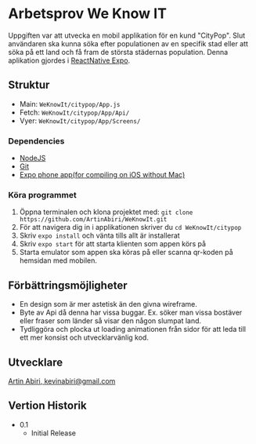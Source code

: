 # Arbetsprov We Know IT

Uppgiften var att utvecka en mobil applikation för en kund "CityPop". Slut användaren ska kunna söka efter populationen av en specifik stad eller att söka på ett land och få fram de största städernas population.
Denna aplikation gjordes i [ReactNative Expo](https://expo.dev/). 

## Struktur
* Main:  `WeKnowIt/citypop/App.js`
* Fetch: `WeKnowIt/citypop/App/Api/`
* Vyer:  `WeKnowIt/citypop/App/Screens/`

### Dependencies

* [NodeJS](https://nodejs.org/en/)
* [Git](https://git-scm.com/downloads)
* [Expo phone app(for compiling on iOS without Mac)](https://apps.apple.com/app/apple-store/id982107779)

### Köra programmet

1. Öppna terminalen och klona projektet med: `git clone https://github.com/ArtinAbiri/WeKnowIt.git`
2. För att navigera dig in i applikationen skriver du `cd WeKnowIt/citypop`
3. Skriv `expo install` och vänta tills allt är installerat
4. Skriv `expo start` för att starta klienten som appen körs på
5. Starta emulator som appen ska köras på eller scanna qr-koden på hemsidan med mobilen.

## Förbättringsmöjligheter
* En design som är mer astetisk än den givna wireframe.
* Byte av Api då denna har vissa buggar. Ex. söker man vissa bostäver eller fraser som länder så visar den någon slumpat land.
* Tydliggöra och plocka ut loading animationen från sidor för att leda till ett mer konsist och utvecklarvänlig kod.

## Utvecklare

[Artin Abiri](https://www.linkedin.com/in/artin-abiri-7673251a4/),[ kevinabiri@gmail.com](kevinabiri@gmail.com)

## Vertion Historik

* 0.1
    * Initial Release
